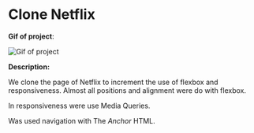 # Clone Netflix

**Gif of project**:

![Gif of project](./assets/GifOfProject.gif?w=1024)

**Description:**

We clone the page of Netflix to increment the use of flexbox and responsiveness. Almost all positions and alignment were do with flexbox.

In responsiveness were use Media Queries.

Was used navigation with The *Anchor* <a> HTML. 